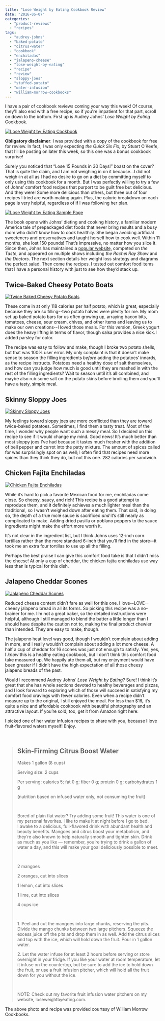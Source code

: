 ```yaml
---
title: "Lose Weight by Eating Cookbook Review"
date: "2016-06-07"
categories: 
  - "product-reviews"
  - "recipes"
tags: 
  - "audrey-johns"
  - "baked-potato"
  - "citrus-water"
  - "cookbook"
  - "enchiladas"
  - "jalapeno-cheese"
  - "lose-weight-by-eating"
  - "recipe"
  - "review"
  - "sloppy-joes"
  - "stuffed-potato"
  - "water-infusion"
  - "william-morrow-cookbooks"
---
```


I have a pair of cookbook reviews coming your way this week! Of course, they'll also end with a free recipe, so if you're impatient for that part, scroll on down to the bottom. First up is Audrey Johns’ _Lose Weight by Eating_ Cookbook.

[![Lose Weight by Eating Cookbook](http://s3.amazonaws.com/thegourmez-wpmedia/2016/06/LoseWeightCookBook-01-381x500.jpg)](http://s3.amazonaws.com/thegourmez-wpmedia/2016/06/LoseWeightCookBook-01.jpg)

**Obligatory disclaimer**: I was provided with a copy of the cookbook for free for review. In fact, I was only expecting _the Quick Six Fix_, by Stuart O’Keefe, that I’ll be posting on later this week, so this one was a bonus cookbook surprise!

Surely you noticed that “Lose 15 Pounds in 30 Days!” boast on the cover? That is quite the claim, and I am not weighing in on it because…I did not weigh-in at all as I had no desire to go on a diet by committing myself to only using this cookbook for a month. But I was perfectly willing to try a few of Johns’ comfort food recipes that purport to be guilt free but delicious. And they were! Some more delicious than others, but three out of four recipes I tried are worth making again. Plus, the caloric breakdown on each page is very helpful, regardless of if I was following her plan.

[![Lose Weight by Eating Sample Page](http://s3.amazonaws.com/thegourmez-wpmedia/2016/06/LoseWeightCookBook-03-500x334.jpg)](http://s3.amazonaws.com/thegourmez-wpmedia/2016/06/LoseWeightCookBook-03.jpg)

The book opens with Johns’ dieting and cooking history, a familiar modern America tale of prepackaged diet foods that never bring results and a busy mom who didn’t know how to cook healthily. She began avoiding artificial sweeteners and preservatives and taught herself how to cook well. Within 11 months, she lost 150 pounds! That’s impressive, no matter how you slice it. Since then, Johns has maintained a [popular website,](http://www.loseweightbyeating.com/) competed on _the Taste_, and appeared on multiple shows including _the Rachel Ray Show_ and _the Doctors_. The next section details her weight loss strategy and diagrams the perfect salad. Then come the recipes. I tested out comfort food items that I have a personal history with just to see how they’d stack up.

## Twice-Baked Cheesy Potato Boats

[![Twice Baked Cheesy Potato Boats](http://s3.amazonaws.com/thegourmez-wpmedia/2016/06/LoseWeightCookBook-05-381x500.jpg)](http://s3.amazonaws.com/thegourmez-wpmedia/2016/06/LoseWeightCookBook-05.jpg)

These come in at only 118 calories per half potato, which is great, especially because they are so filling--two potato halves were plenty for me. My mom set up baked potato bars for us often growing up, arraying bacon bits, tomatoes, cheese, sour cream, chives, and other items and leaving us to make our own creations--I loved those meals. For this version, Greek yogurt does the heavy lifting in terms of flavor, though salsa provides a nice kick. I added parsley for color.

The recipe was easy to follow and make, though I broke two potato shells, but that was 100% user error. My only complaint is that it doesn’t make sense to season the filling ingredients _before_ adding the potatoes’ innards, as the recipe instructs. Potatoes need a healthy dose of salt themselves, and how can you judge how much is good until they are mashed in with the rest of the filling ingredients? Wait to season until it’s all combined, and maybe also rub some salt on the potato skins before broiling them and you’ll have a tasty, simple meal.

## Skinny Sloppy Joes

[![Skinny Sloppy Joes](http://s3.amazonaws.com/thegourmez-wpmedia/2016/06/Lose-Weight-Cookbook-07-369x500.jpg)](http://s3.amazonaws.com/thegourmez-wpmedia/2016/06/Lose-Weight-Cookbook-07.jpg)

My feelings toward sloppy joes are more conflicted than they are toward twice-baked potatoes. Sometimes, I find them a tasty treat. Most of the time, I wonder why people want such a messy meal. So I decided on this recipe to see if it would change my mind. Good news! It’s much better than most sloppy joes I’ve had because it tastes much fresher with the addition of bell pepper and carrot into the patty mixture. The amount of spices called for was surprisingly spot on as well; I often find that recipes need more spices than they think they do, but not this one. 282 calories per sandwich.

## Chicken Fajita Enchiladas

[![Chicken Fajita Enchiladas](http://s3.amazonaws.com/thegourmez-wpmedia/2016/06/Lose-Weight-Cookbook-09-500x334.jpg)](http://s3.amazonaws.com/thegourmez-wpmedia/2016/06/Lose-Weight-Cookbook-09.jpg)

While it’s hard to pick a favorite Mexican food for me, enchiladas come close. So cheesy, saucy, and rich! This recipe is a good attempt to reproduce them, and it definitely achieves a much lighter meal than the traditional, so I wasn’t weighed down after eating them. That said, in doing so, the depth of a true molé sauce is sacrificed _and_ it’s still nearly as complicated to make. Adding dried pasilla or poblano peppers to the sauce ingredients might make the effort more worth it.

It’s not clear in the ingredient list, but I think Johns uses 12-inch corn tortillas rather than the more standard 6-inch that you’ll find in the store--it took me an extra four tortillas to use up all the filling.

Perhaps the best praise I can give this comfort food take is that I didn’t miss the cheese! At only a cup of cheddar, the chicken fajita enchiladas use way less than is typical for this dish.

## Jalapeno Cheddar Scones

[![Jalapeno Cheddar Scones](http://s3.amazonaws.com/thegourmez-wpmedia/2016/06/Lose-Weight-Cookbook-08-500x349.jpg)](http://s3.amazonaws.com/thegourmez-wpmedia/2016/06/Lose-Weight-Cookbook-08.jpg)

Reduced cheese content didn’t fare as well for this one. I love--LOVE--cheesy jalapeno bread in all its forms. So picking this recipe was a no-brainer for me. I’m not a great baker, so the detailed instructions were helpful, although I still managed to blend the batter a little longer than I should have despite the caution not to, making the final product chewier than intended. They are easy to make, though.

The jalapeno heat level was good, though I wouldn’t complain about adding in more, and I really wouldn’t complain about adding a lot more cheese. A half a cup of cheddar for 16 scones was just not enough to satisfy. Yes, yes, I _know_ this is a healthy eating cookbook, but I don’t think this comfort food take measured up. We happily ate them all, but my enjoyment would have been greater if I didn’t have the high expectation of all those cheesy jalapeno breads of the past.

Would I recommend Audrey Johns’ _Lose Weight by Eating_? Sure! I think it’s great that she has whole sections devoted to healthy beverages and pizzas, and I look forward to exploring which of those will succeed in satisfying my comfort food cravings with fewer calories. Even when a recipe didn’t measure up to the original, I still enjoyed the meal. For less than $16, it’s quite a nice and affordable cookbook with beautiful photography and an attractive layout. If you’re sold, too, get it from Amazon right here:

I picked one of her water infusion recipes to share with you, because I love fruit-flavored waters myself! Enjoy.

 

> ## Skin-Firming Citrus Boost Water
> 
> Makes 1 gallon (8 cups)
> 
> Serving size: 2 cups
> 
> Per serving: calories 5; fat 0 g; fiber 0 g; protein 0 g; carbohydrates 1 g
> 
> (nutrition based on infused water only, not consuming the fruit)
> 
>  
> 
> Bored of plain flat water? Try adding some fruit! This water is one of my personal favorites. I like to make it at night before I go to bed. I awake to a delicious, full-flavored drink with abundant health and beauty benefits. Mangoes and citrus boost your metabolism, and they’re also known to help naturally smooth and tighten skin. Drink as much as you like — remember, you’re trying to drink a gallon of water a day, and this will make your goal deliciously possible to meet.
> 
>  
> 
> 2 mangoes
> 
> 2 oranges, cut into slices
> 
> 1 lemon, cut into slices
> 
> 1 lime, cut into slices
> 
> 4 cups ice
> 
>  
> 
> 1. Peel and cut the mangoes into large chunks, reserving the pits. Divide the mango chunks between two large pitchers. Squeeze the excess juice off the pits and drop them in as well. Add the citrus slices and top with the ice, which will hold down the fruit. Pour in 1 gallon water.
> 
> 2. Let the water infuse for at least 2 hours before serving or store overnight in your fridge. If you like your water at room temperature, let it infuse on the countertop, but be sure to add the ice to hold down the fruit, or use a fruit infusion pitcher, which will hold all the fruit down for you without the ice.
> 
>  
> 
> NOTE: Check out my favorite fruit infusion water pitchers on my website, loseweightbyeating.com.

The above photo and recipe was provided courtesy of William Morrow Cookbooks.
